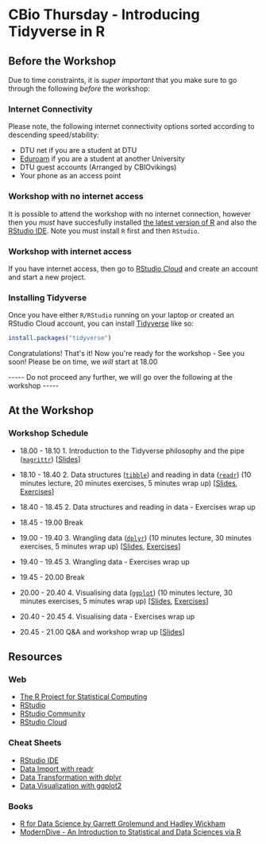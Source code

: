 CBio Thursday - Introducing Tidyverse in R
================

Before the Workshop
-------------------

Due to time constraints, it is *super important* that you make sure to go through the following *before* the workshop:

### Internet Connectivity

Please note, the following internet connectivity options sorted according to descending speed/stability:

-   DTU net if you are a student at DTU
-   [Eduroam](https://www.eduroam.org/) if you are a student at another University
-   DTU guest accounts (Arranged by CBIOvikings)
-   Your phone as an access point

### Workshop with no internet access

It is possible to attend the workshop with no internet connection, however then you *must* have succesfully installed [the latest version of R](https://mirrors.dotsrc.org/cran/) and also the [RStudio IDE](https://www.rstudio.com/products/rstudio/download/#download). Note you must install `R` first and then `RStudio`.

### Workshop with internet access

If you have internet access, then go to [RStudio Cloud](https://rstudio.cloud/) and create an account and start a new project.

### Installing Tidyverse

Once you have either `R/RStudio` running on your laptop or created an RStudio Cloud account, you can install [Tidyverse](https://www.tidyverse.org/) like so:

``` r
install.packages("tidyverse")
```

Congratulations! That's it! Now you're ready for the workshop - See you soon! Please be on time, we *will* start at 18.00

----- Do not proceed any further, we will go over the following at the workshop -----

At the Workshop
---------------

### Workshop Schedule

-   18.00 - 18.10 1. Introduction to the Tidyverse philosophy and the pipe ([`magrittr`](https://cran.r-project.org/web/packages/magrittr/README.html)) \[[Slides](http://htmlpreview.github.io/?https://github.com/leonjessen/TidyThursday/blob/master/01_introduction/lecture/introduction_presentation.html)\]

-   18.10 - 18.40 2. Data structures ([`tibble`](https://cran.r-project.org/web/packages/tibble/README.html)) and reading in data ([`readr`](https://cran.r-project.org/web/packages/readr/README.html)) (10 minutes lecture, 20 minutes exercises, 5 minutes wrap up) \[[Slides](http://htmlpreview.github.io/?https://github.com/leonjessen/TidyThursday/blob/master/02_readr/lecture/readr_presentation.html), [Exercises](https://github.com/leonjessen/TidyThursday/blob/master/02_readr/exercises/readr_exercises.md)\]

-   18.40 - 18.45 2. Data structures and reading in data - Exercises wrap up

-   18.45 - 19.00 Break

-   19.00 - 19.40 3. Wrangling data ([`dplyr`](https://cran.r-project.org/web/packages/dplyr/readme/README.html)) (10 minutes lecture, 30 minutes exercises, 5 minutes wrap up) \[[Slides](http://htmlpreview.github.io/?https://github.com/leonjessen/TidyThursday/blob/master/03_dplyr/lecture/dplyr_presentation.html), [Exercises](https://github.com/leonjessen/TidyThursday/blob/master/03_dplyr/exercises/dplyr_exercises.md)\]

-   19.40 - 19.45 3. Wrangling data - Exercises wrap up

-   19.45 - 20.00 Break

-   20.00 - 20.40 4. Visualising data ([`ggplot`](https://cran.r-project.org/web/packages/ggplot2/readme/README.html)) (10 minutes lecture, 30 minutes exercises, 5 minutes wrap up) \[[Slides](http://htmlpreview.github.io/?https://github.com/leonjessen/TidyThursday/blob/master/04_ggplot/lecture/ggplot_presentation.html), [Exercises](https://github.com/leonjessen/TidyThursday/blob/master/04_ggplot/exercises/ggplot_exercises.md)\]

-   20.40 - 20.45 4. Visualising data - Exercises wrap up

-   20.45 - 21.00 Q&A and workshop wrap up \[[Slides](http://htmlpreview.github.io/?https://github.com/leonjessen/TidyThursday/blob/master/05_wrapup/lecture/wrapup_presentation.html)\]

Resources
---------

### Web

-   [The R Project for Statistical Computing](https://www.r-project.org/)
-   [RStudio](https://www.rstudio.com/)
-   [RStudio Community](https://community.rstudio.com/)
-   [RStudio Cloud](https://rstudio.cloud/)

### Cheat Sheets

-   [RStudio IDE](https://github.com/rstudio/cheatsheets/raw/master/rstudio-ide.pdf)
-   [Data Import with readr](https://github.com/rstudio/cheatsheets/raw/master/data-import.pdf)
-   [Data Transformation with dplyr](https://github.com/rstudio/cheatsheets/raw/master/data-transformation.pdf)
-   [Data Visualization with ggplot2](https://github.com/rstudio/cheatsheets/raw/master/data-visualization-2.1.pdf)

### Books

-   [R for Data Science by Garrett Grolemund and Hadley Wickham](https://r4ds.had.co.nz/)
-   [ModernDive - An Introduction to Statistical and Data Sciences via R](https://moderndive.com/)
